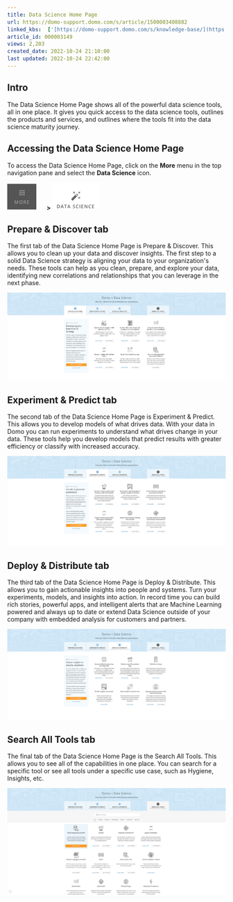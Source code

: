 ```yaml
---
title: Data Science Home Page
url: https://domo-support.domo.com/s/article/1500003408882
linked_kbs:  ['[https://domo-support.domo.com/s/knowledge-base/](https://domo-support.domo.com/s/knowledge-base/)', '[https://domo-support.domo.com/s/](https://domo-support.domo.com/s/)', '[https://domo-support.domo.com/s/topic/0TO5w000000ZammGAC](https://domo-support.domo.com/s/topic/0TO5w000000ZammGAC)', '[https://domo-support.domo.com/s/topic/0TO5w000000ZanzGAC](https://domo-support.domo.com/s/topic/0TO5w000000ZanzGAC)', '[https://domo-support.domo.com/s/article/1500003408882](https://domo-support.domo.com/s/article/1500003408882)', '[https://domo-support.domo.com/s/topic/0TO5w000000ZanzGAC/other-connection-methods](https://domo-support.domo.com/s/topic/0TO5w000000ZanzGAC/other-connection-methods)', '[https://domo-support.domo.com/s/article/360043429933](https://domo-support.domo.com/s/article/360043429933)', '[https://domo-support.domo.com/s/article/360043429953](https://domo-support.domo.com/s/article/360043429953)', '[https://domo-support.domo.com/s/article/360042925494](https://domo-support.domo.com/s/article/360042925494)', '[https://domo-support.domo.com/s/article/360043429913](https://domo-support.domo.com/s/article/360043429913)', '[https://domo-support.domo.com/s/article/4408174643607](https://domo-support.domo.com/s/article/4408174643607)', '[https://domo-support.domo.com/s/login/](https://domo-support.domo.com/s/login/)']
article_id: 000003149
views: 2,203
created_date: 2022-10-24 21:10:00
last updated: 2022-10-24 22:42:00
---
```




Intro
-----


The Data Science Home Page shows all of the powerful data science tools, all in one place. It gives you quick access to the data science tools, outlines the products and services, and outlines where the tools fit into the data science maturity journey.


Accessing the Data Science Home Page
------------------------------------


To access the Data Science Home Page, click on the **More** menu in the top navigation pane and select the **Data Science** icon.


![More_Icon.png](More_Icon.png)      **>** ![Data_Science_Icon.png](Data_Science_Icon.png)


Prepare & Discover tab
----------------------


The first tab of the Data Science Home Page is Prepare & Discover. This allows you to clean up your data and discover insights. The first step to a solid Data Science strategy is aligning your data to your organization's needs. These tools can help as you clean, prepare, and explore your data, identifying new correlations and relationships that you can leverage in the next phase.


![Tab_1.png](Tab_1.png)


Experiment & Predict tab
------------------------


The second tab of the Data Science Home Page is Experiment & Predict. This allows you to develop models of what drives data. With your data in Domo you can run experiments to understand what drives change in your data. These tools help you develop models that predict results with greater efficiency or classify with increased accuracy.


![Tab_2.png](Tab_2.png)


Deploy & Distribute tab
-----------------------


The third tab of the Data Science Home Page is Deploy & Distribute. This allows you to gain actionable insights into people and systems. Turn your experiments, models, and insights into action. In record time you can build rich stories, powerful apps, and intelligent alerts that are Machine Learning powered and always up to date or extend Data Science outside of your company with embedded analysis for customers and partners.


![Tab_3.png](Tab_3.png)


Search All Tools tab
--------------------


The final tab of the Data Science Home Page is the Search All Tools. This allows you to see all of the capabilities in one place. You can search for a specific tool or see all tools under a specific use case, such as Hygiene, Insights, etc.


![Search_Tab.png](Search_Tab.png)

